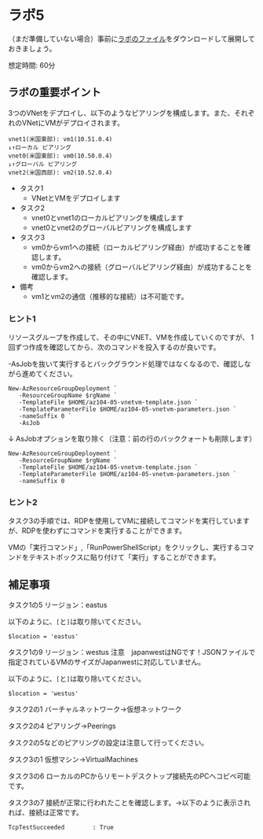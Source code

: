 # ラボ5

（まだ準備していない場合）事前に[ラボのファイル](https://github.com/MicrosoftLearning/AZ-104JA-MicrosoftAzureAdministrator/archive/master.zip)をダウンロードして展開しておきましょう。

想定時間: 60分

## ラボの重要ポイント

3つのVNetをデプロイし、以下のようなピアリングを構成します。また、それぞれのVNetにVMがデプロイされます。
```
vnet1(米国東部): vm1(10.51.0.4)
↓↑ローカル ピアリング 
vnet0(米国東部): vm0(10.50.0.4)
↓↑グローバル ピアリング 
vnet2(米国西部): vm2(10.52.0.4)
```

- タスク1
  - VNetとVMをデプロイします
- タスク2
  - vnet0とvnet1のローカルピアリングを構成します
  - vnet0とvnet2のグローバルピアリングを構成します
- タスク3
  - vm0からvm1への接続（ローカルピアリング経由）が成功することを確認します。
  - vm0からvm2への接続（グローバルピアリング経由）が成功することを確認します。
- 備考
  - vm1とvm2の通信（推移的な接続）は不可能です。

### ヒント1

リソースグループを作成して、その中にVNET、VMを作成していくのですが、
1回ずつ作成を確認してから、次のコマンドを投入するのが良いです。

-AsJobを抜いて実行するとバックグラウンド処理ではなくなるので、確認しながら進めてください。

```
New-AzResourceGroupDeployment `
   -ResourceGroupName $rgName `
   -TemplateFile $HOME/az104-05-vnetvm-template.json `
   -TemplateParameterFile $HOME/az104-05-vnetvm-parameters.json `
   -nameSuffix 0 `
   -AsJob
```
↓ AsJobオプションを取り除く（注意：前の行のバッククォートも削除します）
```
New-AzResourceGroupDeployment `
   -ResourceGroupName $rgName `
   -TemplateFile $HOME/az104-05-vnetvm-template.json `
   -TemplateParameterFile $HOME/az104-05-vnetvm-parameters.json `
   -nameSuffix 0
```

### ヒント2

タスク3の手順では、RDPを使用してVMに接続してコマンドを実行していますが、RDPを使わずにコマンドを実行することができます。

VMの「実行コマンド」,「RunPowerShellScript」をクリックし、実行するコマンドをテキストボックスに貼り付けて「実行」することができます。

## 補足事項

タスク1の5
リージョン：eastus

以下のように、`[`と`]`は取り除いてください。
```
$location = 'eastus'
```

タスク1の9
リージョン：westus
注意　japanwestはNGです！JSONファイルで指定されているVMのサイズがJapanwestに対応していません。

以下のように、`[`と`]`は取り除いてください。
```
$location = 'westus'
```

タスク2の1
バーチャルネットワーク→仮想ネットワーク

タスク2の4
ピアリング→Peerings

タスク2の5などのピアリングの設定は注意して行ってください。

タスク3の1
仮想マシン→VirtualMachines

タスク3の6
ローカルのPCからリモートデスクトップ接続先のPCへコピペ可能です。

タスク3の7
接続が正常に行われたことを確認します。→以下のように表示されれば、接続は正常です。
```
TcpTestSucceeded        : True
```
